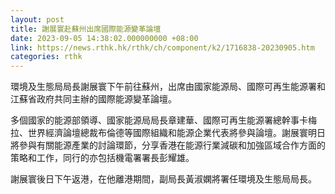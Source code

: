 ```yaml
---
layout: post
title: 謝展寰赴蘇州出席國際能源變革論壇
date: 2023-09-05 14:38:02.000000000 +08:00
link: https://news.rthk.hk/rthk/ch/component/k2/1716838-20230905.htm
categories: rthk
---
```


環境及生態局局長謝展寰下午前往蘇州，出席由國家能源局、國際可再生能源署和江蘇省政府共同主辦的國際能源變革論壇。

多個國家的能源部領導、國家能源局局長章建華、國際可再生能源署總幹事卡梅拉、世界經濟論壇總裁布倫德等國際組織和能源企業代表將參與論壇。謝展寰明日將參與有關能源產業的討論環節，分享香港在能源行業減碳和加強區域合作方面的策略和工作，同行的亦包括機電署署長彭耀雄。

謝展寰後日下午返港，在他離港期間，副局長黃淑嫻將署任環境及生態局局長。
